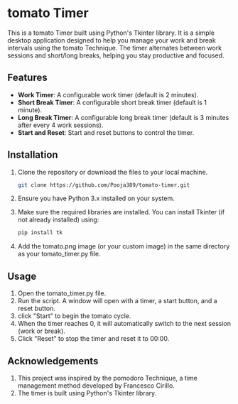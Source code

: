 # tomato Timer

This is a tomato Timer built using Python's Tkinter library. It is a simple desktop application designed to help you manage your work and break intervals using the tomato Technique. The timer alternates between work sessions and short/long breaks, helping you stay productive and focused.

## Features

- **Work Timer**: A configurable work timer (default is 2 minutes).
- **Short Break Timer**: A configurable short break timer (default is 1 minute).
- **Long Break Timer**: A configurable long break timer (default is 3 minutes after every 4 work sessions).
- **Start and Reset**: Start and reset buttons to control the timer.

## Installation

1. Clone the repository or download the files to your local machine.

   ```bash
   git clone https://github.com/Pooja389/tomato-timer.git
2. Ensure you have Python 3.x installed on your system.
3. Make sure the required libraries are installed. You can install Tkinter (if not already installed) using:
   ```bash
   pip install tk
4. Add the tomato.png image (or your custom image) in the same directory as your tomato_timer.py file.
## Usage
1. Open the tomato_timer.py file.
2. Run the script. A window will open with a timer, a start button, and a reset button.
3. click "Start" to begin the tomato cycle.
4. When the timer reaches 0, it will automatically switch to the next session (work or break).
5. Click "Reset" to stop the timer and reset it to 00:00.
## Acknowledgements
1. This project was inspired by the pomodoro Technique, a time management method developed by Francesco Cirillo.
2. The timer is built using Python's Tkinter library.
